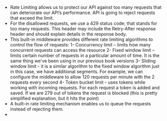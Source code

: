 - Rate Limiting allows us to protect our API against too many requests that can deteriorate our API’s performance. API is going to reject requests that exceed the limit.
- For the disallowed requests, we use a 429 status code; that stands for too many requests. This header may include the Retry-After response header and should explain details in the response body.
- This built-in middleware provides different rate limiting algorithms to control the flow of requests: 
   1- Concurrency limit – limits how many concurrent requests can access the resource 
   2- Fixed window limit – limits certain number of requests in a particular amount of time. It is the same thing we've been using in our previous book versions 
  3- Sliding window limit - it is a similar algorithm to the fixed window algorithm just in this case, we have additional segments. For example, we can configure the middleware to allow 120 requests per minute with the 2 requests every second 
  4- Token bucket limit - uses tokens while working with incoming requests. For each request a token is added and saved. If we are 279 out of tokens the request is blocked (this is pretty simplified explanation, but it hits the point)
- A built-in rate limiting mechanism enables us to queue the requests instead of rejecting them.
- 